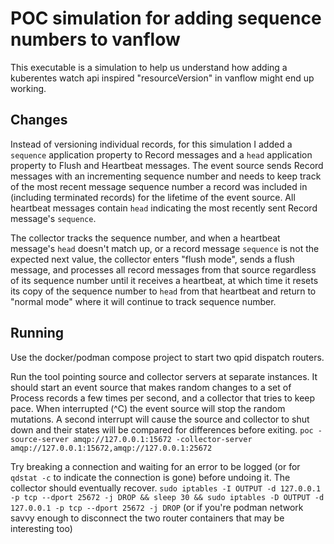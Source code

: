 # POC simulation for adding sequence numbers to vanflow

This executable is a simulation to help us understand how adding a kuberentes
watch api inspired "resourceVersion" in vanflow might end up working.

## Changes

Instead of versioning individual records, for this simulation I added a
`sequence` application property to Record messages and a `head` application
property to Flush and Heartbeat messages. The event source sends Record
messages with an incrementing sequence number and needs to keep track of the
most recent message sequence number a record was included in (including
terminated records) for the lifetime of the event source. All heartbeat
messages contain `head` indicating the most recently sent Record message's
`sequence`.

The collector tracks the sequence number, and when a heartbeat message's `head`
doesn't match up, or a record message `sequence` is not the expected next
value, the collector enters "flush mode", sends a flush message, and processes
all record messages from that source regardless of its sequence number until it
receives a heartbeat, at which time it resets its copy of the sequence number
to `head` from that heartbeat and return to "normal mode" where it will
continue to track sequence number.


## Running

Use the docker/podman compose project to start two qpid dispatch routers.

Run the tool pointing source and collector servers at separate instances. It
should start an event source that makes random changes to a set of Process
records a few times per second, and a collector that tries to keep pace. When
interrupted (^C) the event source will stop the random mutations. A second
interrupt will cause the source and collector to shut down and their states
will be compared for differences before exiting.
`poc -source-server amqp://127.0.0.1:15672 -collector-server amqp://127.0.0.1:15672,amqp://127.0.0.1:25672`

Try breaking a connection and waiting for an error to be logged (or for `qdstat
-c` to indicate the connection is gone) before undoing it. The collector should
eventually recover.
`sudo iptables -I OUTPUT -d 127.0.0.1 -p tcp --dport 25672 -j DROP && sleep 30
&& sudo iptables -D OUTPUT -d 127.0.0.1 -p tcp --dport 25672 -j DROP` (or if
you're podman network savvy enough to disconnect the two router containers that
may be interesting too)

